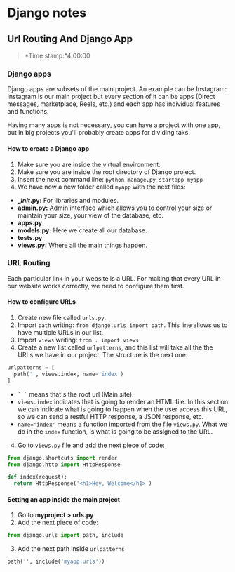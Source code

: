 # Django notes

## Url Routing And Django App
> *Time stamp:*4:00:00

### Django apps
Django apps are subsets of the main project. An example can be Instagram: Instagram is our main project but every section of it can be apps (Direct messages, marketplace, Reels, etc.) and each app has individual features and functions.

Having many apps is not necessary, you can have a project with one app, but in big projects you'll probably create apps for dividing taks.

#### How to create a Django app
1. Make sure you are inside the virtual environment.
2. Make sure you are inside the root directory of Django project.
3. Insert the next command line:
`python manage.py startapp myapp`
4. We have now a new folder called `myapp` with the next files:
  - **__init_.py:** For libraries and modules.
  - **admin.py:** Admin interface which allows you to control your size or maintain your size, your view of the database, etc.
  - **apps.py** 
  - **models.py:** Here we create all our database.
  - **tests.py** 
  - **views.py:** Where all the main things happen.

### URL Routing
Each particular link in your website is a URL. For making that every URL in our website works correctly, we need to configure them first.

#### How to configure URLs
1. Create new file called `urls.py`.
2. Import `path` writing: `from django.urls import path`. This line allows us to have multiple URLs in our list.
3. Import `views` writing: `from . import views`
3. Create a new list called `urlpatterns`, and this list will take all the the URLs we have in our project. The structure is the next one:
```python
urlpatterns = [
  path('', views.index, name='index')
]
```
- `` ` ` `` means that's the root url (Main site).
- `views.index` indicates that is going to render an HTML file. In this section we can indicate what is going to happen when the user access this URL, so we can send a restful HTTP response, a JSON response, etc.
- ``name='index'`` means a function imported from the file `views.py`. What we do in the `index` function, is what is going to be assigned to the URL.
4. Go to `views.py` file and add the next piece of code:
```python
from django.shortcuts import render
from django.http import HttpResponse

def index(request):
  return HttpResponse('<h1>Hey, Welcome</h1>')
```

#### Setting an app inside the main project
1. Go to **myproject > urls.py**.
2. Add the next piece of code:
```python
from django.urls import path, include
```
3. Add the next path inside `urlpatterns`
```python
path('', include('myapp.urls'))
```